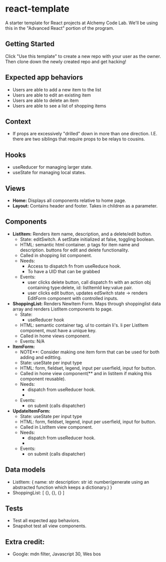 # react-template

A starter template for React projects at Alchemy Code Lab. We'll be using this in the "Advanced React" portion of the program.

## Getting Started

Click "Use this template" to create a new repo with your user as the owner. Then clone down the newly created repo and get hacking!

## Expected app behaviors
- Users are able to add a new item to the list
- Users are able to edit an existing item
- Users are able to delete an item
- Users are able to see a list of shopping items

## Context
- If props are excessively "drilled" down in more than one direction. I.E. there are two siblings that require props to be relays to cousins. 

## Hooks
- useReducer for managing larger state.
- useState for managing local states.

## Views
- **Home:** Displays all components relative to home page. 
- **Layout:** Contains header and footer. Takes in children as a parameter.

## Components
- **ListItem:** Renders item name,  description, and a delete/edit button. 
    - State: editSwitch. A setState initialized at false, toggling boolean. 
    - HTML: semantic html container. p tags for item name and description. buttons for edit and delete functionality.
    - Called in shopping list component.
    - Needs: 
        - Access to dispatch fn from useReduce hook. 
        - To have a UID that can be grabbed 
    - Events: 
        - user clicks delete button, call dispatch fn with an action obj containing type:delete, id: listItemId key:value pair. 
        - user clicks edit button, updates edSwitch state -> renders EditForm component with controlled inputs.
- **ShoppingList:** Renders NewItem Form. Maps through shoppinglist data array and renders ListItem components to page. 
    - State: 
        - useReducer hook 
    - HTML: semantic container tag. ul to contain li's. li per ListItem component, must have a unique key. 
    - Called in home views component.
    - Events: N/A 
- **ItemForm:** 
    - NOTE**: Consider making one item form that can be used for both adding and editting.
    - State: useState per input type
    - HTML: form, fieldset, legend, input per userfield, input for button. 
    - Called in home view component(** and in listitem if making this component reusable).
    - Needs: 
        - dispatch from useReducer hook.
        - <placeholder>
    - Events:
        - on submit (calls dispatcher)
- **UpdateItemForm:** 
    - State: useState per input type
    - HTML: form, fieldset, legend, input per userfield, input for button. 
    - Called in ListItem view component.
    - Needs: 
        - dispatch from useReducer hook.
        - <placeholder>
    - Events:
        - on submit (calls dispatcher)
## Data models
- ListItem: {
    name: str
    description: str
    id: number(generate using an abstracted function which keeps a dictionary.)
}
- ShoppingList: [
    {},
    {},
    {}
]

## Tests
- Test all expected app behaviors. 
- Snapshot test all view components. 

## Extra credit:
- Google: mdn filter, Javascript 30, Wes bos
